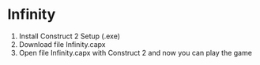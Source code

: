 # Infinity
1. Install Construct 2 Setup (.exe)
2. Download file Infinity.capx
3. Open file Infinity.capx with Construct 2 and now you can play the game
